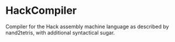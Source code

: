 # HackCompiler
Compiler for the Hack assembly machine language as described by nand2tetris, with additional syntactical sugar.
